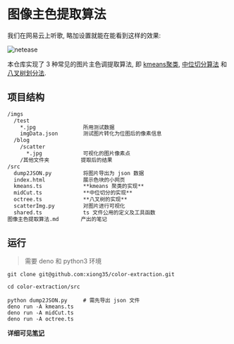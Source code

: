 
# 图像主色提取算法

我们在网易云上听歌, 略加设置就能在能看到这样的效果:

![netease](http://blog.xiong35.cn/mmcq/netease.jpg)

本仓库实现了 3 种常见的图片主色调提取算法, 即 [kmeans聚类](src/kmeans.ts), [中位切分算法](src/midCut.ts)
和[八叉树划分法](src/octree.ts).

## 项目结构

```txt
/imgs
  /test
    *.jpg               所用测试数据
    imgData.json        测试图片转化为位图后的像素信息
  /blog
    /scatter
      *.jpg             可视化的图片像素点
    /其他文件夹          提取后的结果
/src
  dump2JSON.py          将图片导出为 json 数据
  index.html            展示色块的小网页
  kmeans.ts             **kmeans 聚类的实现**
  midCut.ts             **中位切分的实现**
  octree.ts             **八叉树的实现**
  scatterImg.py         对图片进行可视化
  shared.ts             ts 文件公用的定义及工具函数
图像主色提取算法.md       产出的笔记
```

## 运行

> 需要 deno 和 python3 环境

```shell
git clone git@github.com:xiong35/color-extraction.git

cd color-extraction/src

python dump2JSON.py     # 需先导出 json 文件
deno run -A kmeans.ts
deno run -A midCut.ts
deno run -A octree.ts

```

**详细可见[笔记](图像主色提取算法.md)**
